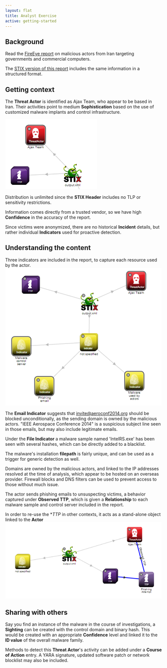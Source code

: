 ```yaml
---
layout: flat
title: Analyst Exercise
active: getting-started
---
```


## Background
Read the [FireEye report](report) on malicious actors from Iran targeting governments and commercial computers.

The [STIX version of this report](output.xml) includes the same information in a structured format.


## Getting context

The **Threat Actor** is identified as Ajax Team, who appear to be based in Iran. Their activities point to medium **Sophistication** based on the use of customized malware implants and control infrastructure.

![actor image](pics/actor.png)

Distribution is unlimited since the **STIX Header** includes no TLP or sensitivity restrictions. 

Information comes directly from a trusted vendor, so we have high **Confidence** in the accuracy of the report.

Since victims were anonymized, there are no historical **Incident** details, but rather individual **Indicators** used for proactive detection.

## Understanding the content

Three indicators are included in the report, to capture each resource used by the actor.
![indicator image](pics/indicators.png)

The **Email Indicator** suggests that invite@aeroconf2014.org should be blocked unconditionally, as the sending domain is owned by the malicious actors.
"IEEE Aerospace Conference 2014" is a suspicious subject line seen in those emails, but may also include legitimate emails.

Under the **File Indicator** a malware sample named 'IntelRS.exe' has been seen with several hashes, which can be directly added to a blacklist.

The malware's installation **filepath** is fairly unique, and can be used as a trigger for generic detection as well.

Domains are owned by the malicious actors, and linked to the IP addresses resolved at the time of analysis, which appear to be hosted on an overseas provider. Firewall blocks and DNS filters can be used to prevent access to those without much issue.

The actor sends phishing emails to unsuspecting victims, a behavior captured under **Observed TTP**, which is given a **Relationship** to each malware sample and control server included in the report. 

In order to re-use the **TTP* in other contexts, it acts as a stand-alone object linked to the **Actor** 
![ttp image](pics/ttp.png)

## Sharing with others
Say you find an instance of the malware in the course of investigations, a **Sighting** can be created with the control domain and binary hash. This would be created with an appropriate **Confidence** level and linked it to the **ID value** of the overall malware family.

Methods to detect this **Threat Actor**'s activity can be added under a **Course of Action** entry. A YARA signature, updated software patch or network blocklist may also be included.

